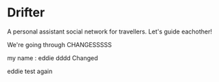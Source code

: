 # Drifter
A personal assistant social network for travellers. Let's guide eachother!


We're going through CHANGESSSSS


my name : eddie
dddd
Changed


eddie test again


